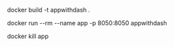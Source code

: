 docker build -t appwithdash .

docker run --rm --name app -p 8050:8050 appwithdash

docker kill app
